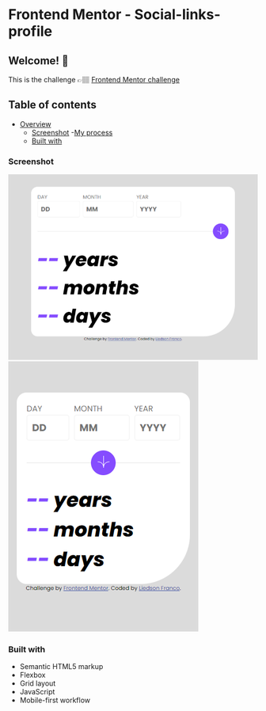 # Frontend Mentor - Social-links-profile

## Welcome! 👋
This is the challenge 👉🏽
[Frontend Mentor challenge](https://frontendmentor.io/challenges/age-calculator-app-dF9DFFpj-Q/hub)

## Table of contents
- [Overview](#)
    - [Screenshot](#screenshot)
-[My process](#my-process)
    - [Built with](#built-with)

### Screenshot
![Desktop screenshoot](/screenshoot/desktop.png)
![Mobile screenshoot](/screenshoot/mobile.png)

### Built with
- Semantic HTML5 markup
- Flexbox
- Grid layout
- JavaScript
- Mobile-first workflow